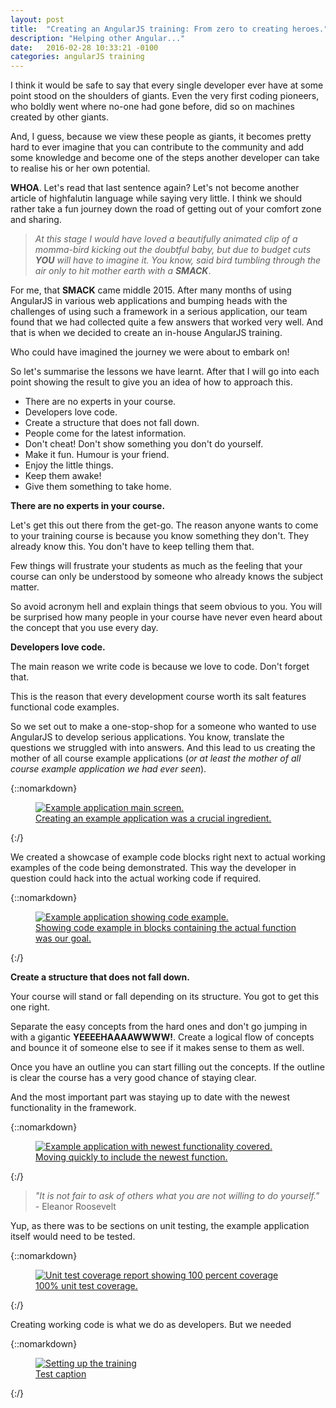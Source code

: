 ```yaml
---
layout: post
title:  "Creating an AngularJS training: From zero to creating heroes."
description: "Helping other Angular..."
date:   2016-02-28 10:33:21 -0100
categories: angularJS training 
---
```

I think it would be safe to say that every single developer ever have at some point stood on the shoulders of giants. 
Even the very first coding pioneers, who boldly went where no-one had gone before, did so on machines created by 
other giants. 

And, I guess, because we view these people as giants, it becomes pretty hard to ever imagine that you can contribute to
the community and add some knowledge and become one of the steps another developer can take to realise his or her own 
potential.

**WHOA**. Let's read that last sentence again? Let's not become another article of highfalutin language while saying
very little. I think we should rather take a fun journey down the road of getting out of your comfort zone and sharing.

>*At this stage I would have loved a beautifully animated clip of a momma-bird kicking out the doubtful baby, but due to 
>budget cuts **YOU** will have to imagine it. You know, said bird tumbling through the air only to hit mother
>earth with a **SMACK***.

For me, that **SMACK** came middle 2015. After many months of using AngularJS in various web applications and bumping
heads with the challenges of using such a framework in a serious application, our team found that we had collected
quite a few answers that worked very well. And that is when we decided to create an in-house AngularJS training. 

Who could have imagined the journey we were about to embark on!

So let's summarise the lessons we have learnt. After that I will go into each point showing the result to give you an 
idea of how to approach this.

* There are no experts in your course.
* Developers love code.
* Create a structure that does not fall down.
* People come for the latest information.
* Don't cheat! Don't show something you don't do yourself.
* Make it fun. Humour is your friend.
* Enjoy the little things.
* Keep them awake!
* Give them something to take home.

**There are no experts in your course.**

Let's get this out there from the get-go. The reason anyone wants to come to your training course is because you
know something they don't. They already know this. You don't have to keep telling them that.

Few things will frustrate your students as much as the feeling that your course can only be understood by someone 
who already knows the subject matter.

So avoid acronym hell and explain things that seem obvious to you. You will be surprised how many people in your course
have never even heard about the concept that you use every day.

**Developers love code.**

The main reason we write code is because we love to code. Don't forget that. 

This is the reason that every development course worth its salt features functional code examples.

So we set out to make a one-stop-shop for a someone who wanted to use 
AngularJS to develop serious applications. You know, translate the questions we struggled with into answers. And this
lead to us creating the mother of all course example applications (*or at least the mother of all course example
application we had ever seen*).

{::nomarkdown}
<figure>
    <a href="/css/images/2016-02-28-angular-training-days/app-1.jpg" target="_blank">
        <img src="/css/images/2016-02-28-angular-training-days/app-1.jpg" alt="Example application main screen.">
        <figcaption>Creating an example application was a crucial ingredient.</figcaption>
    </a>
</figure>
{:/}

We created a showcase of example code blocks right next to actual working examples of the code being demonstrated. This 
way the developer in question could hack into the actual working code if required.

{::nomarkdown}
<figure>
    <a href="/css/images/2016-02-28-angular-training-days/app-2.jpg" target="_blank">
        <img src="/css/images/2016-02-28-angular-training-days/app-2.jpg" alt="Example application showing code example.">
        <figcaption>Showing code example in blocks containing the actual function was our goal.</figcaption>
    </a>
</figure>
{:/}

**Create a structure that does not fall down.**

Your course will stand or fall depending on its structure. You got to get this one right.

Separate the easy concepts from the hard ones and don't go jumping in with a gigantic **YEEEEHAAAAWWWW!**. Create a 
logical flow of concepts and bounce it of someone else to see if it makes sense to them as well.

Once you have an outline you can start filling out the concepts. If the outline is clear the course has a very good
chance of staying clear.



And the most important part was staying up to date with the newest functionality in the framework.

{::nomarkdown}
<figure>
    <a href="/css/images/2016-02-28-angular-training-days/app-3.jpg" target="_blank">
        <img src="/css/images/2016-02-28-angular-training-days/app-3.jpg" alt="Example application with newest functionality covered.">
        <figcaption>Moving quickly to include the newest function.</figcaption>
    </a>
</figure>
{:/}

>*"It is not fair to ask of others what you are not willing to do yourself."* - Eleanor Roosevelt
 
Yup, as there was to be sections on unit testing, the example application itself would need to be tested.

{::nomarkdown}
<figure>
    <a href="/css/images/2016-02-28-angular-training-days/app-4.jpg" target="_blank">
        <img src="/css/images/2016-02-28-angular-training-days/app-4.jpg" alt="Unit test coverage report showing 100 percent coverage">
        <figcaption>100% unit test coverage.</figcaption>
    </a>
</figure>
{:/}

Creating working code is what we do as developers. But we needed  



{::nomarkdown}
<figure>
    <a href="/css/images/2016-02-28-angular-training-days/training-setup.jpg" target="_blank">
        <img src="/css/images/2016-02-28-angular-training-days/training-setup.jpg" alt="Setting up the training">
        <figcaption>Test caption</figcaption>
    </a>
</figure>
{:/}